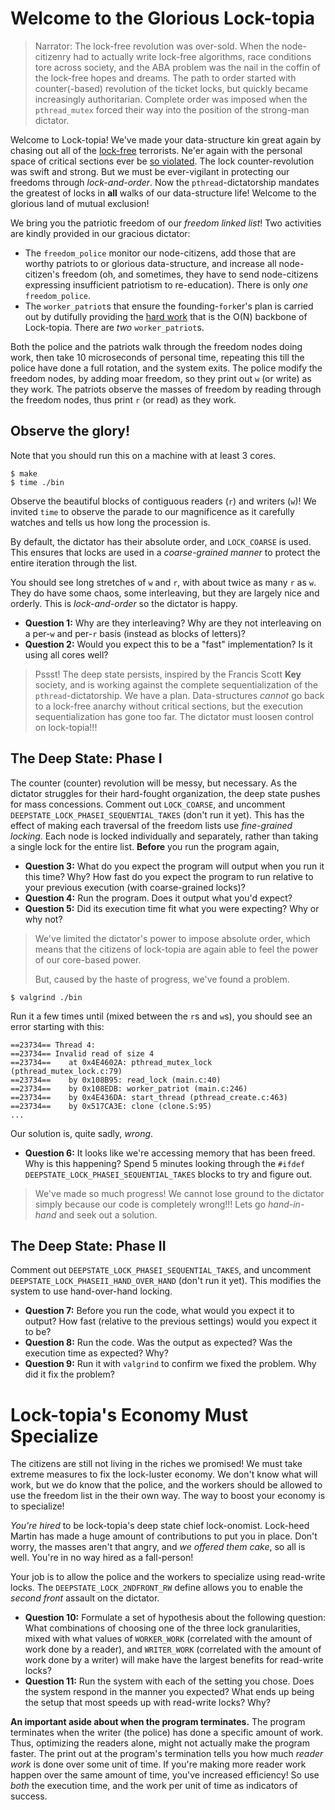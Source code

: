 # Welcome to the Glorious Lock-topia

> Narrator: The lock-free revolution was over-sold.  When the
> node-citizenry had to actually write lock-free algorithms, race
> conditions tore across society, and the ABA problem was the nail in
> the coffin of the lock-free hopes and dreams. The path to order
> started with counter(-based) revolution of the ticket locks, but
> quickly became increasingly authoritarian. Complete order was
> imposed when the `pthread_mutex` forced their way into the position
> of the strong-man dictator.

Welcome to Lock-topia!
We've made your data-structure kin great again by chasing out all of the [lock-free](https://github.com/gparmer/down-with-locks) terrorists.
Ne'er again with the personal space of critical sections ever be [so violated](https://www.youtube.com/watch?v=IMyqasy2Lco&list=TLPQMDMxMDIwMjC3WcVEPCRSag&index=2).
The lock counter-revolution was swift and strong.
But we must be ever-vigilant in protecting our freedoms through *lock-and-order*.
Now the `pthread`-dictatorship mandates the greatest of locks in **all** walks of our data-structure life!
Welcome to the glorious land of mutual exclusion!

We bring you the patriotic freedom of our *freedom linked list*!
Two activities are kindly provided in our gracious dictator:

- The `freedom_police` monitor our node-citizens, add those that are worthy patriots to or glorious data-structure, and increase all node-citizen's freedom (oh, and sometimes, they have to send node-citizens expressing insufficient patriotism to re-education).
	There is only *one* `freedom_police`.
- The `worker_patriot`s that ensure the founding-`fork`er's plan is carried out by dutifully providing the [hard work](https://www.youtube.com/watch?v=RP4cD35Xn5E) that is the O(N) backbone of Lock-topia.
	There are *two* `worker_patriot`s.

Both the police and the patriots walk through the freedom nodes doing work, then take 10 microseconds of personal time, repeating this till the police have done a full rotation, and the system exits.
The police modify the freedom nodes, by adding moar freedom, so they print out `w` (or write) as they work.
The patriots observe the masses of freedom by reading through the freedom nodes, thus print `r` (or read) as they work.

## Observe the glory!

Note that you should run this on a machine with at least 3 cores.

```
$ make
$ time ./bin
```

Observe the beautiful blocks of contiguous readers (`r`) and writers (`w`)!
We invited `time` to observe the parade to our magnificence as it carefully watches and tells us how long the procession is.

By default, the dictator has their absolute order, and `LOCK_COARSE` is used.
This ensures that locks are used in a *coarse-grained manner* to protect the entire iteration through the list.

You should see long stretches of `w` and `r`, with about twice as many `r` as `w`.
They do have some chaos, some interleaving, but they are largely nice and orderly.
This is *lock-and-order* so the dictator is happy.

- **Question 1:**
	Why are they interleaving?
	Why are they not interleaving on a per-`w` and per-`r` basis (instead as blocks of letters)?
- **Question 2:**
	Would you expect this to be a "fast" implementation?
	Is it using all cores well?

> Pssst! The deep state persists, inspired by the Francis Scott
> **Key** society, and is working against the complete
> sequentialization of the `pthread`-dictatorship. We have a plan.
> Data-structures *cannot* go back to a lock-free anarchy without
> critical sections, but the execution sequentialization has gone too
> far. The dictator must loosen control on lock-topia!!!

## The Deep State: Phase I

The counter (counter) revolution will be messy, but necessary.
As the dictator struggles for their hard-fought organization, the deep state pushes for mass concessions.
Comment out `LOCK_COARSE`, and uncomment `DEEPSTATE_LOCK_PHASEI_SEQUENTIAL_TAKES` (don't run it yet).
This has the effect of making each traversal of the freedom lists use *fine-grained locking*.
Each node is locked individually and separately, rather than taking a single lock for the entire list.
**Before** you run the program again,

- **Question 3:**
	What do you expect the program will output when you run it this time?
	Why?
	How fast do you expect the program to run relative to your previous execution (with coarse-grained locks)?
- **Question 4:**
	Run the program.
	Does it output what you'd expect?
- **Question 5:**
	Did its execution time fit what you were expecting?
	Why or why not?

> We've limited the dictator's power to impose absolute order, which
> means that the citizens of lock-topia are again able to feel the
> power of our core-based power.
>
> But, caused by the haste of progress, we've found a problem.

```
$ valgrind ./bin
```

Run it a few times until (mixed between the `r`s and `w`s), you should see an error starting with this:

```
==23734== Thread 4:
==23734== Invalid read of size 4
==23734==    at 0x4E4602A: pthread_mutex_lock (pthread_mutex_lock.c:79)
==23734==    by 0x108B95: read_lock (main.c:40)
==23734==    by 0x108EDB: worker_patriot (main.c:246)
==23734==    by 0x4E436DA: start_thread (pthread_create.c:463)
==23734==    by 0x517CA3E: clone (clone.S:95)
...
```

Our solution is, quite sadly, *wrong*.

- **Question 6:**
	It looks like we're accessing memory that has been freed.
	Why is this happening?
	Spend 5 minutes looking through the `#ifdef DEEPSTATE_LOCK_PHASEI_SEQUENTIAL_TAKES` blocks to try and figure out.

> We've made so much progress! We cannot lose ground to the dictator
> simply because our code is completely wrong!!! Lets go
> *hand-in-hand* and seek out a solution.

## The Deep State: Phase II

Comment out `DEEPSTATE_LOCK_PHASEI_SEQUENTIAL_TAKES`, and uncomment `DEEPSTATE_LOCK_PHASEII_HAND_OVER_HAND` (don't run it yet).
This modifies the system to use hand-over-hand locking.

- **Question 7:**
	Before you run the code, what would you expect it to output?
	How fast (relative to the previous settings) would you expect it to be?
- **Question 8:**
	Run the code.
	Was the output as expected?
	Was the execution time as expected?
	Why?
- **Question 9:**
	Run it with `valgrind` to confirm we fixed the problem.
	Why did it fix the problem?

# Lock-topia's Economy Must Specialize

The citizens are still not living in the riches we promised!
We must take extreme measures to fix the lock-luster economy.
We don't know what will work, but we do know that the police, and the workers should be allowed to use the freedom list in the their own way.
The way to boost your economy is to specialize!

*You're hired* to be lock-topia's deep state chief lock-onomist.
Lock-heed Martin has made a huge amount of contributions to put you in place.
Don't worry, the masses aren't that angry, and *we offered them cake*, so all is well.
You're in no way hired as a fall-person!

Your job is to allow the police and the workers to specialize using read-write locks.
The `DEEPSTATE_LOCK_2NDFRONT_RW` define allows you to enable the *second front* assault on the dictator.

- **Question 10:**
	Formulate a set of hypothesis about the following question: What combinations of choosing one of the three lock granularities, mixed with what values of `WORKER_WORK` (correlated with the amount of work done by a reader), and `WRITER_WORK` (correlated with the amount of work done by a writer) will make have the largest benefits for read-write locks?
- **Question 11:**
	Run the system with each of the setting you chose.
	Does the system respond in the manner you expected?
	What ends up being the setup that most speeds up with read-write locks?
	Why?

**An important aside about when the program terminates.**
The program terminates when the writer (the police) has done a specific amount of work.
Thus, optimizing the readers alone, might not actually make the program faster.
The print out at the program's termination tells you how much *reader work* is done over some unit of time.
If you're making more reader work happen over the same amount of time, you've increased efficiency!
So use *both* the execution time, and the work per unit of time as indicators of success.
